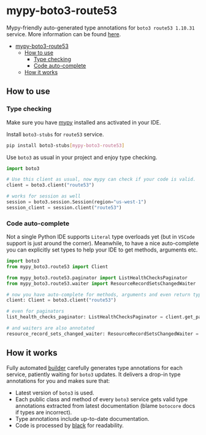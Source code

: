 # mypy-boto3-route53

Mypy-friendly auto-generated type annotations for `boto3 route53 1.10.31` service.
More information can be found [here](https://github.com/vemel/mypy_boto3).

- [mypy-boto3-route53](#mypy-boto3-route53)
  - [How to use](#how-to-use)
    - [Type checking](#type-checking)
    - [Code auto-complete](#code-auto-complete)
  - [How it works](#how-it-works)

## How to use

### Type checking

Make sure you have [mypy](https://github.com/python/mypy) installed ans activated in your IDE.

Install `boto3-stubs` for `route53` service.

```bash
pip install boto3-stubs[mypy-boto3-route53]
```

Use `boto3` as usual in your project and enjoy type checking.

```python
import boto3

# Use this client as usual, now mypy can check if your code is valid.
client = boto3.client("route53")

# works for session as well
session = boto3.session.Session(region="us-west-1")
session_client = session.client("route53")

```

### Code auto-complete

Not a single Python IDE supports `Literal` type overloads yet (but in `VSCode` support is just around the corner).
Meanwhile, to have a nice auto-complete you can explicitly set types to help your IDE to get methods, arguments etc.

```python
import boto3
from mypy_boto3.route53 import Client

from mypy_boto3.route53.paginator import ListHealthChecksPaginator
from mypy_boto3.route53.waiter import ResourceRecordSetsChangedWaiter

# now you have auto-complete for methods, arguments and even return types
client: Client = boto3.client("route53")

# even for paginators
list_health_checks_paginator: ListHealthChecksPaginator = client.get_paginator("list_health_checks")

# and waiters are also annotated
resource_record_sets_changed_waiter: ResourceRecordSetsChangedWaiter = client.get_waiter("resource_record_sets_changed")
```

## How it works

Fully automated [builder](https://github.com/vemel/mypy_boto3) carefully generates
type annotations for each service, patiently waiting for `boto3` updates. It delivers
a drop-in type annotations for you and makes sure that:

- Latest version of `boto3` is used.
- Each public class and method of every `boto3` service gets valid type annotations
  extracted from latest documentation (blame `botocore` docs if types are incorrect).
- Type annotations include up-to-date documentation.
- Code is processed by [black](https://github.com/psf/black) for readability.